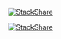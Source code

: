 [![StackShare](http://img.shields.io/badge/tech-stack-0690fa.svg?style=flat)](https://stackshare.io/bitski/my-stack)

[![StackShare](https://embed.stackshare.io/stacks/embed/15f0b5358e8289b2ba5b93fa1cf82b)](https://stackshare.io/bitski/my-stack)

<a frameborder="0" data-theme="dark" data-layers="2,3,4,1" data-stack-embed="true" href="https://embed.stackshare.io/stacks/embed/15f0b5358e8289b2ba5b93fa1cf82b"/></a><script async src="https://cdn1.stackshare.io/javascripts/client-code.js" charset="utf-8"></script>

